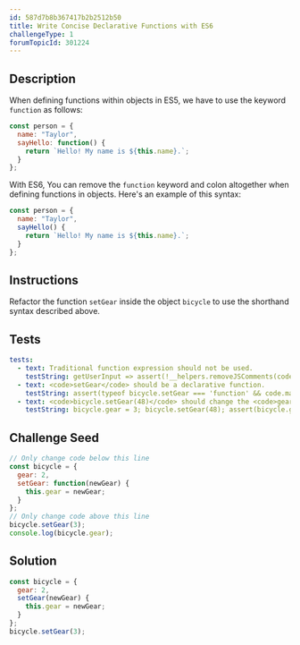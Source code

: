 ```yaml
---
id: 587d7b8b367417b2b2512b50
title: Write Concise Declarative Functions with ES6
challengeType: 1
forumTopicId: 301224
---
```


## Description
<section id='description'>
When defining functions within objects in ES5, we have to use the keyword <code>function</code> as follows:

```js
const person = {
  name: "Taylor",
  sayHello: function() {
    return `Hello! My name is ${this.name}.`;
  }
};
```

With ES6, You can remove the <code>function</code> keyword and colon altogether when defining functions in objects. Here's an example of this syntax:

```js
const person = {
  name: "Taylor",
  sayHello() {
    return `Hello! My name is ${this.name}.`;
  }
};
```

</section>

## Instructions
<section id='instructions'>
Refactor the function <code>setGear</code> inside the object <code>bicycle</code> to use the shorthand syntax described above.
</section>

## Tests
<section id='tests'>

```yml
tests:
  - text: Traditional function expression should not be used.
    testString: getUserInput => assert(!__helpers.removeJSComments(code).match(/function/));
  - text: <code>setGear</code> should be a declarative function.
    testString: assert(typeof bicycle.setGear === 'function' && code.match(/setGear\s*\(.+\)\s*\{/));
  - text: <code>bicycle.setGear(48)</code> should change the <code>gear</code> value to 48.
    testString: bicycle.gear = 3; bicycle.setGear(48); assert(bicycle.gear === 48);

```

</section>

## Challenge Seed
<section id='challengeSeed'>

<div id='js-seed'>

```js
// Only change code below this line
const bicycle = {
  gear: 2,
  setGear: function(newGear) {
    this.gear = newGear;
  }
};
// Only change code above this line
bicycle.setGear(3);
console.log(bicycle.gear);
```

</div>

</section>

## Solution
<section id='solution'>

```js
const bicycle = {
  gear: 2,
  setGear(newGear) {
    this.gear = newGear;
  }
};
bicycle.setGear(3);
```

</section>
